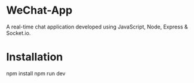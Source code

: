 # WeChat-App

A real-time chat application developed using JavaScript, Node, Express & Socket.io.

# Installation

npm install
npm run dev

